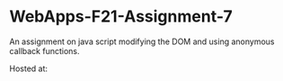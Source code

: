 # WebApps-F21-Assignment-7
An assignment on java script modifying the DOM and using anonymous callback functions.

Hosted at: